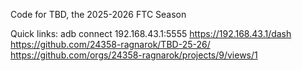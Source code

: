 Code for TBD, the 2025-2026 FTC Season

Quick links:
adb connect 192.168.43.1:5555
https://192.168.43.1/dash
https://github.com/24358-ragnarok/TBD-25-26/
https://github.com/orgs/24358-ragnarok/projects/9/views/1